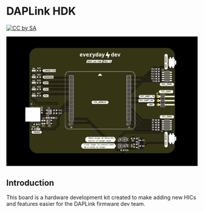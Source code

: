 # DAPLink HDK
[![CC by SA](https://i.creativecommons.org/l/by-sa/4.0/88x31.png)](https://creativecommons.org/licenses/by-sa/4.0/)

![3d photo of the atmega32u4 breakout board](img/daplink_hdk.png)

## Introduction
This board is a hardware development kit created to make adding new HICs and features easier for the DAPLink firmware dev team.